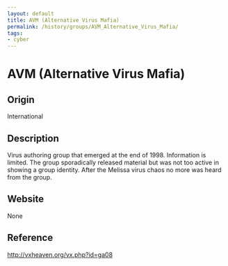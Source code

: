 ```yaml
---
layout: default
title: AVM (Alternative Virus Mafia)
permalink: /history/groups/AVM_Alternative_Virus_Mafia/
tags:
- cyber
---
```


AVM (Alternative Virus Mafia)
=============================

Origin
------
International

Description
-----------
Virus authoring group that emerged at the end of 1998. Information is limited. The group sporadically released material but was not too active in showing a group identity. After the Melissa virus chaos no more was heard from the group.

Website
-------
None

Reference
---------
http://vxheaven.org/vx.php?id=ga08
